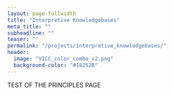 ```yaml
---
layout: page-fullwidth
title: "Interpretive Knowledgebases"
meta_title: ""
subheadline: ""
teaser: ""
permalink: "/projects/interpretive_knowledgebases/"
header:
  image: "VICC_color_combo_v2.png"
  background-color: "#18252B"
---
```



TEST OF THE PRINCIPLES PAGE
